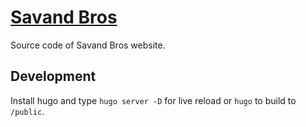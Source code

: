 # [Savand Bros](https://savandbros.com)

Source code of Savand Bros website.

## Development

Install hugo and type `hugo server -D` for live reload or `hugo` to build to `/public`.
